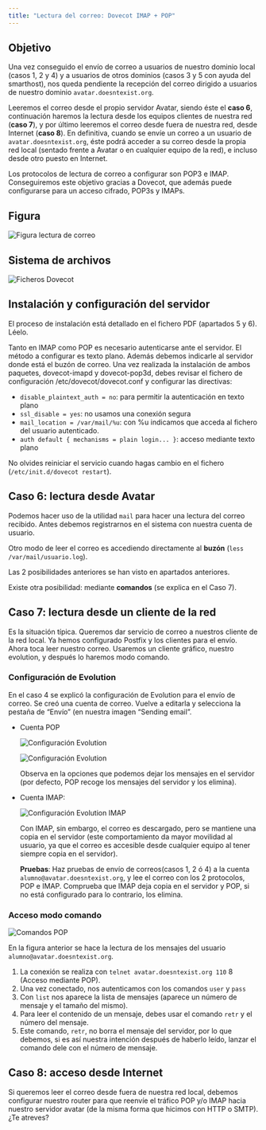 ```yaml
---
title: "Lectura del correo: Dovecot IMAP + POP"
---
```


## Objetivo

Una vez conseguido el envío de correo a usuarios de nuestro dominio local (casos 1, 2 y 4) y a usuarios de otros dominios (casos 3 y 5 con ayuda del smarthost), nos queda pendiente la recepción del correo dirigido a usuarios de nuestro dominio `avatar.doesntexist.org`.

Leeremos el correo desde el propio servidor Avatar, siendo éste el **caso 6**, continuación haremos la lectura desde los equipos clientes de nuestra red (**caso 7**), y por último leeremos el correo desde fuera de nuestra red, desde Internet (**caso 8**). En definitiva, cuando se envíe un correo a un usuario de `avatar.doesntexist.org`, éste podrá acceder a su correo desde la propia red local (sentado frente a Avatar o en cualquier equipo de la red), e incluso desde otro puesto en Internet.

Los protocolos de lectura de correo a configurar son POP3 e IMAP. Conseguiremos este objetivo gracias a Dovecot, que además puede configurarse para un acceso cifrado, POP3s y IMAPs.

## Figura

![Figura lectura de correo](../img/RedServicioCorreo-Dovecot.jpeg "Figura lectura de correo")  

## Sistema de archivos

![Ficheros Dovecot](../img/FicherosDovecot.jpeg "Ficheros Dovecot")  

## Instalación y configuración del servidor

El proceso de instalación está detallado en el fichero PDF (apartados 5 y 6). Léelo.  

Tanto en IMAP como POP es necesario autenticarse ante el servidor. El método a configurar es texto plano. Además debemos indicarle al servidor donde está el buzón de correo. Una vez realizada la instalación de ambos paquetes, dovecot-imapd y dovecot-pop3d, debes revisar el fichero de configuración /etc/dovecot/dovecot.conf y configurar las directivas:  

* `disable_plaintext_auth = no`: para permitir la autenticación en texto plano
* `ssl_disable = yes`: no usamos una conexión segura
* `mail_location = /var/mail/%u`: con %u indicamos que acceda al fichero del usuario autenticado.
* `auth default { mechanisms = plain login... }`: acceso mediante texto plano

No olvides reiniciar el servicio cuando hagas cambio en el fichero (`/etc/init.d/dovecot restart`).

## Caso 6: lectura desde Avatar

Podemos hacer uso de la utilidad `mail` para hacer una lectura del correo recibido. Antes debemos registrarnos en el sistema con nuestra cuenta de usuario.  

Otro modo de leer el correo es accediendo directamente al **buzón** (`less /var/mail/usuario.log`).  

Las 2 posibilidades anteriores se han visto en apartados anteriores.

Existe otra posibilidad: mediante **comandos** (se explica en el Caso 7).

## Caso 7: lectura desde un cliente de la red

Es la situación típica. Queremos dar servicio de correo a nuestros cliente de la red local. Ya hemos configurado Postfix y los clientes para el envío. Ahora toca leer nuestro correo. Usaremos un cliente gráfico, nuestro evolution, y después lo haremos modo comando.

### Configuración de Evolution
    
En el caso 4 se explicó la configuración de Evolution para el envío de correo. Se creó una cuenta de correo. Vuelve a editarla y selecciona la pestaña de “Envío” (en nuestra imagen “Sending email”.  
    
* Cuenta POP  

    ![Configuración Evolution](../img/ClientePOP.png "Configuración Evolution")
    
    ![Configuración Evolution](../img/ClientePOP-Opciones.png "Configuración Evolution")
    
    Observa en la opciones que podemos dejar los mensajes en el servidor (por defecto, POP recoge los mensajes del servidor y los elimina).  

* Cuenta IMAP:

    ![Configuración Evolution IMAP](../img/ClienteIMAP.png "Configuración Evolution IMAP")

    Con IMAP, sin embargo, el correo es descargado, pero se mantiene una copia en el servidor (este comportamiento da mayor movilidad al usuario, ya que el correo es accesible desde cualquier equipo al tener siempre copia en el servidor).  

    **Pruebas**: Haz pruebas de envío de correos(casos 1, 2 ó 4) a la cuenta `alumno@avatar.doesntexist.org`, y lee el correo con los 2 protocolos, POP e IMAP. Comprueba que IMAP deja copia en el servidor y POP, si no está configurado para lo contrario, los elimina.


### Acceso modo comando
    
![Comandos POP](../img/comandosPOP.png "Comandos POP") 
    
En la figura anterior se hace la lectura de los mensajes del usuario `alumno@avatar.doesntexist.org`.

1. La conexión se realiza con `telnet avatar.doesntexist.org 110` 8 (Acceso mediante POP). 
2. Una vez conectado, nos autenticamos con los comandos `user` y `pass`
3. Con `list` nos aparece la lista de mensajes (aparece un número de mensaje y el tamaño del mismo).
4. Para leer el contenido de un mensaje, debes usar el comando `retr` y el número del mensaje.
5. Este comando, `retr`, no borra el mensaje del servidor, por lo que debemos, si es así nuestra intención después de haberlo leído, lanzar el comando dele con el número de mensaje.  

## Caso 8: acceso desde Internet

Si queremos leer el correo desde fuera de nuestra red local, debemos configurar nuestro router para que reenvíe el tráfico POP y/o IMAP hacia nuestro servidor avatar (de la misma forma que hicimos con HTTP o SMTP). ¿Te atreves?